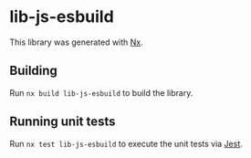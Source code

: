 # lib-js-esbuild

This library was generated with [Nx](https://nx.dev).

## Building

Run `nx build lib-js-esbuild` to build the library.

## Running unit tests

Run `nx test lib-js-esbuild` to execute the unit tests via [Jest](https://jestjs.io).
